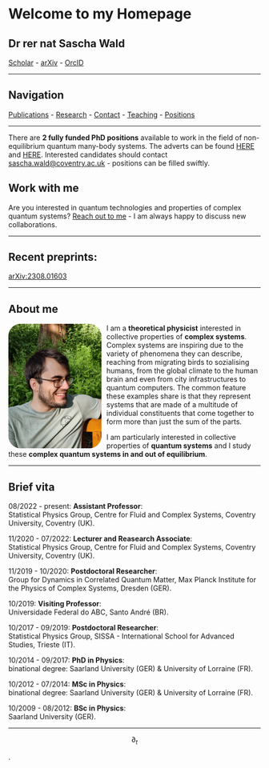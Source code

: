 <script
  src="https://cdn.mathjax.org/mathjax/latest/MathJax.js?config=TeX-AMS-MML_HTMLorMML"
  type="text/javascript">
</script>

# Welcome to my Homepage

## Dr rer nat Sascha Wald

[Scholar](https://scholar.google.com/citations?user=yyjlIN0AAAAJ&hl=en) -
[arXiv](https://arxiv.org/a/wald_s_1.html) -
[OrcID](https://orcid.org/0000-0003-1013-2130)


---

## Navigation
[Publications](https://saschawald.github.io/publications.html) -
[Research](https://saschawald.github.io/research.html) -
[Contact](https://saschawald.github.io/contact.html) -
[Teaching](https://saschawald.github.io/teaching.html) -
[Positions](https://saschawald.github.io/positions.html)


---
There are **2 fully funded PhD positions** available to work in the field of non-equilibrium quantum many-body systems.
The adverts can be found [HERE](https://www.findaphd.com/phds/project/quantum-walks-on-complex-networks/?p165943) and [HERE](https://www.findaphd.com/phds/project/universality-in-quantum-disordered-systems-with-resetting/?p165940).
Interested candidates should contact sascha.wald@coventry.ac.uk - positions can be filled swiftly.

 
## Work with me

Are you interested in quantum technologies and properties of complex quantum systems? 
[Reach out to me](https://saschawald.github.io/contact.html) - I am always happy to discuss new collaborations.


---

## Recent preprints:
[arXiv:2308.01603](https://arxiv.org/abs/2308.01603)

---

## About me

<div>
<div  style="float: left">
<img src="image.png"
     alt="Sascha"
     style="float: left; margin-right: 10px;" 
     width="186"
     height="249" /> 
</div>
</div>

I am a **theoretical physicist** interested in collective properties of **complex systems**.
Complex systems are inspiring due to the variety of phenomena they can describe, 
reaching from migrating birds to sozialising humans, from the global climate to the human brain
and even from city infrastructures to quantum computers.
The common feature these examples share is that they represent systems that are made of 
a multitude of individual constituents that come together to form more than just the 
sum of the parts.

I am particularly interested in collective properties of **quantum systems** and I study these 
**complex quantum systems in and out of equilibrium**.

---

## Brief vita

08/2022 - present: **Assistant Professor**:<br>
Statistical Physics Group, Centre for Fluid and Complex Systems, Coventry University, Coventry (UK).

11/2020 - 07/2022: **Lecturer and Reasearch Associate**: <br>
Statistical Physics Group, Centre for Fluid and Complex Systems, Coventry University, Coventry (UK).

11/2019 - 10/2020: **Postdoctoral Researcher**:<br>
Group for Dynamics in Correlated Quantum Matter, Max Planck Institute for the Physics of Complex Systems, Dresden (GER).

10/2019: **Visiting Professor**:<br>
Universidade Federal do ABC, Santo André (BR).

10/2017 - 09/2019: **Postdoctoral Researcher**:<br>
 Statistical Physics Group, SISSA - International School for Advanced Studies, Trieste (IT).

10/2014 - 09/2017: **PhD in Physics**:<br>
binational degree: Saarland University (GER) & University of Lorraine (FR).

10/2012 - 07/2014: **MSc in Physics**:<br>
binational degree: Saarland University (GER) & University of Lorraine (FR).

10/2009 - 08/2012: **BSc in Physics**:<br>
Saarland University (GER).

---

$$ \partial_t $$

.
&nbsp;
&nbsp;
&nbsp;

